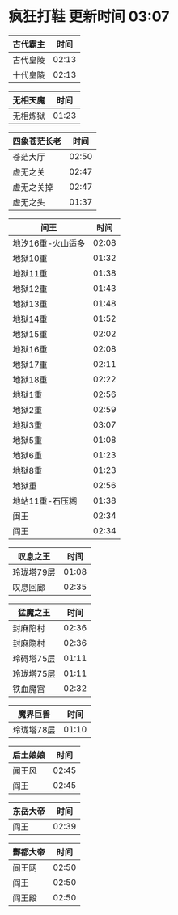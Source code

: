 # 疯狂打鞋 更新时间 03:07

| 古代霸主   | 时间    |
|--------|-------|
| 古代皇陵 | 02:13 |
| 十代皇陵 | 02:13 |

| 无相天魔   | 时间    |
|--------|-------|
| 无相炼狱 | 01:23 |

| 四象苍茫长老   | 时间    |
|--------|-------|
| 苍茫大厅 | 02:50 |
| 虚无之关 | 02:47 |
| 虚无之关掉 | 02:47 |
| 虚无之头 | 01:37 |

| 间王   | 时间    |
|--------|-------|
| 地汐16重-火山适多 | 02:08 |
| 地狱10重 | 01:32 |
| 地狱11重 | 01:38 |
| 地狱12重 | 01:43 |
| 地狱13重 | 01:48 |
| 地狱14重 | 01:52 |
| 地狱15重 | 02:02 |
| 地狱16重 | 02:08 |
| 地狱17重 | 02:11 |
| 地狱18重 | 02:22 |
| 地狱1重 | 02:56 |
| 地狱2重 | 02:59 |
| 地狱3重 | 03:07 |
| 地狱5重 | 01:08 |
| 地狱6重 | 01:23 |
| 地狱8重 | 01:23 |
| 地狱重 | 02:56 |
| 地站11重-石压糊 | 01:38 |
| 闽王 | 02:34 |
| 阎王 | 02:34 |

| 叹息之王   | 时间    |
|--------|-------|
| 玲珑塔79层 | 01:08 |
| 叹息回廊 | 02:35 |

| 猛魔之王   | 时间    |
|--------|-------|
| 封麻陷村 | 02:36 |
| 封麻隐村 | 02:36 |
| 玲碍塔75层 | 01:11 |
| 玲珑塔75层 | 01:11 |
| 铁血魔宫 | 02:32 |

| 魔界巨兽   | 时间    |
|--------|-------|
| 玲珑塔78层 | 01:10 |

| 后土娘娘   | 时间    |
|--------|-------|
| 闻王风 | 02:45 |
| 阎王 | 02:45 |

| 东岳大帝   | 时间    |
|--------|-------|
| 阎王 | 02:39 |

| 酆都大帝   | 时间    |
|--------|-------|
| 间王网 | 02:50 |
| 阎王 | 02:50 |
| 阎王殿 | 02:50 |